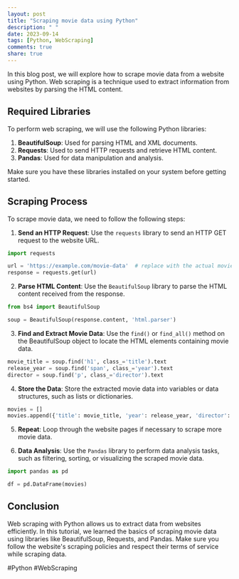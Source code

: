 ```yaml
---
layout: post
title: "Scraping movie data using Python"
description: " "
date: 2023-09-14
tags: [Python, WebScraping]
comments: true
share: true
---
```


In this blog post, we will explore how to scrape movie data from a website using Python. Web scraping is a technique used to extract information from websites by parsing the HTML content.

## Required Libraries

To perform web scraping, we will use the following Python libraries:

1. **BeautifulSoup**: Used for parsing HTML and XML documents.
2. **Requests**: Used to send HTTP requests and retrieve HTML content.
3. **Pandas**: Used for data manipulation and analysis.

Make sure you have these libraries installed on your system before getting started.

## Scraping Process

To scrape movie data, we need to follow the following steps:

1. **Send an HTTP Request**: Use the `requests` library to send an HTTP GET request to the website URL.

```python
import requests

url = 'https://example.com/movie-data'  # replace with the actual movie data URL
response = requests.get(url)
```

2. **Parse HTML Content**: Use the `BeautifulSoup` library to parse the HTML content received from the response.

```python
from bs4 import BeautifulSoup

soup = BeautifulSoup(response.content, 'html.parser')
```

3. **Find and Extract Movie Data**: Use the `find()` or `find_all()` method on the BeautifulSoup object to locate the HTML elements containing movie data.

```python
movie_title = soup.find('h1', class_='title').text
release_year = soup.find('span', class_='year').text
director = soup.find('p', class_='director').text
```

4. **Store the Data**: Store the extracted movie data into variables or data structures, such as lists or dictionaries.

```python
movies = []
movies.append({'title': movie_title, 'year': release_year, 'director': director})
```

5. **Repeat**: Loop through the website pages if necessary to scrape more movie data.

6. **Data Analysis**: Use the `Pandas` library to perform data analysis tasks, such as filtering, sorting, or visualizing the scraped movie data.

```python
import pandas as pd

df = pd.DataFrame(movies)
```

## Conclusion

Web scraping with Python allows us to extract data from websites efficiently. In this tutorial, we learned the basics of scraping movie data using libraries like BeautifulSoup, Requests, and Pandas. Make sure you follow the website's scraping policies and respect their terms of service while scraping data.

#Python #WebScraping